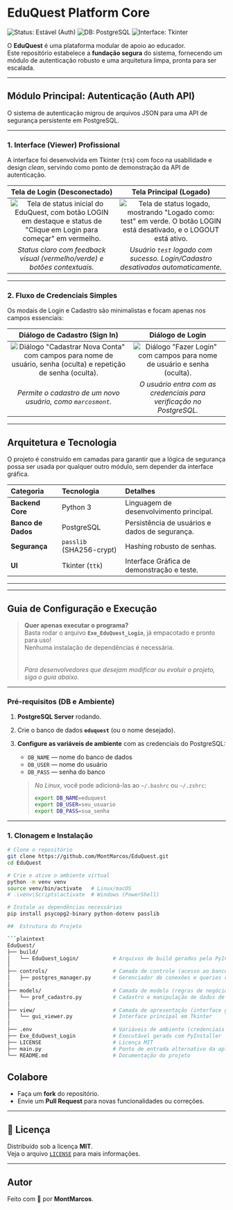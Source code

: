 #  EduQuest Platform Core

![Status: Estável (Auth)](https://img.shields.io/badge/Status-Estável%20(Auth)-brightgreen)
![DB: PostgreSQL](https://img.shields.io/badge/DB-PostgreSQL-4169E1)
![Interface: Tkinter](https://img.shields.io/badge/Interface-Tkinter%2FTTK-blue)

O **EduQuest** é uma plataforma modular de apoio ao educador.  
Este repositório estabelece a **fundação segura** do sistema, fornecendo um módulo de autenticação robusto e uma arquitetura limpa, pronta para ser escalada.

---

##  Módulo Principal: Autenticação (Auth API)

O sistema de autenticação migrou de arquivos JSON para uma API de segurança persistente em PostgreSQL.

---

### **1. Interface (Viewer) Profissional**

A interface foi desenvolvida em Tkinter (`ttk`) com foco na usabilidade e design *clean*, servindo como ponto de demonstração da API de autenticação.

| Tela de Login (Desconectado) | Tela Principal (Logado) |
| :---: | :---: |
| ![Tela de status inicial do EduQuest, com botão LOGIN em destaque e status de "Clique em Login para começar" em vermelho.](https://media.discordapp.net/attachments/1206426783570862134/1428922256737960169/image.png?ex=68f4430e&is=68f2f18e&hm=fe90d216a9b4968cfb4a66b2e896c3c77bc08eb44591d563127f7889b6fc0f38&=&format=webp&quality=lossless) | ![Tela de status logado, mostrando "Logado como: test" em verde. O botão LOGIN está desativado, e o LOGOUT está ativo.](https://media.discordapp.net/attachments/1206426783570862134/1428922152471629924/image.png?ex=68f442f5&is=68f2f175&hm=1dc27957aa83af2b4cdccef693052deace4da20e25a011672df370b95fd821f0&=&format=webp&quality=lossless) |
| *Status claro com feedback visual (vermelho/verde) e botões contextuais.* | *Usuário `test` logado com sucesso. Login/Cadastro desativados automaticamente.* |

---

### **2. Fluxo de Credenciais Simples**

Os modais de Login e Cadastro são minimalistas e focam apenas nos campos essenciais:

| Diálogo de Cadastro (Sign In) | Diálogo de Login |
| :---: | :---: |
| ![Diálogo "Cadastrar Nova Conta" com campos para nome de usuário, senha (oculta) e repetição de senha (oculta).](https://media.discordapp.net/attachments/1206426783570862134/1428922204220817530/image.png?ex=68f44301&is=68f2f181&hm=a2f52c9e12514bc8a16102ff5eba10f9c629719bcdc00d6dd8500f070a316975&=&format=webp&quality=lossless) | ![Diálogo "Fazer Login" com campos para nome de usuário e senha (oculta).](https://media.discordapp.net/attachments/1206426783570862134/1428922203860373514/image.png?ex=68f44301&is=68f2f181&hm=5524b6e64684c0f63467943aedb1b7b412b892823051a6044a360d75e38a7f1c&=&format=webp&quality=lossless) |
| *Permite o cadastro de um novo usuário, como `marcosmont`.* | *O usuário entra com as credenciais para verificação no PostgreSQL.* |

---

##  Arquitetura e Tecnologia

O projeto é construído em camadas para garantir que a lógica de segurança possa ser usada por qualquer outro módulo, sem depender da interface gráfica.

| Categoria | Tecnologia | Detalhes |
| :--- | :--- | :--- |
| **Backend Core** | Python 3 | Linguagem de desenvolvimento principal. |
| **Banco de Dados** | PostgreSQL | Persistência de usuários e dados de segurança. |
| **Segurança** | `passlib` (SHA256-crypt) | Hashing robusto de senhas. |
| **UI** | Tkinter (`ttk`) | Interface Gráfica de demonstração e teste. |

---
---

##  Guia de Configuração e Execução

>  **Quer apenas executar o programa?**  
> Basta rodar o arquivo **`Exe_EduQuest_Login`**, já empacotado e pronto para uso!  
> Nenhuma instalação de dependências é necessária.  
> <br>  
>  *Para desenvolvedores que desejam modificar ou evoluir o projeto, siga o guia abaixo.*

---

###  Pré-requisitos (DB e Ambiente)

1. **PostgreSQL Server** rodando.  
2. Crie o banco de dados **`eduquest`** (ou o nome desejado).  
3. **Configure as variáveis de ambiente** com as credenciais do PostgreSQL:  

   - `DB_NAME` — nome do banco de dados  
   - `DB_USER` — nome do usuário  
   - `DB_PASS` — senha do banco  

   >  *No Linux*, você pode adicioná-las ao `~/.bashrc` ou `~/.zshrc`:  
   > ```bash
   > export DB_NAME=eduquest
   > export DB_USER=seu_usuario
   > export DB_PASS=sua_senha
   > ```

---

### 1. Clonagem e Instalação

```bash
# Clone o repositório
git clone https://github.com/MontMarcos/EduQuest.git
cd EduQuest

# Crie e ative o ambiente virtual
python -m venv venv
source venv/bin/activate   # Linux/macOS
# .\venv\Scripts\activate  # Windows (PowerShell)

# Instale as dependências necessárias
pip install psycopg2-binary python-dotenv passlib

##  Estrutura do Projeto

```plaintext
EduQuest/
├── build/
│   └── EduQuest_Login/           # Arquivos de build gerados pelo PyInstaller
│
├── controls/                     # Camada de controle (acesso ao banco, lógica de conexão)
│   ├── postgres_manager.py       # Gerenciador de conexões e queries do PostgreSQL
│
├── models/                       # Camada de modelo (regras de negócio)
│   └── prof_cadastro.py          # Cadastro e manipulação de dados de professores
│
├── view/                         # Camada de apresentação (interface gráfica)
│   └── gui_viewer.py             # Interface principal em Tkinter
│
├── .env                          # Variáveis de ambiente (credenciais do banco, etc.)
├── Exe_EduQuest_Login            # Executável gerado com PyInstaller
├── LICENSE                       # Licença MIT
├── main.py                       # Ponto de entrada alternativo da aplicação
└── README.md                     # Documentação do projeto
```

##  Colabore

- Faça um **fork** do repositório.  
- Envie um **Pull Request** para novas funcionalidades ou correções.

---

## 📄 Licença

Distribuído sob a licença **MIT**.  
Veja o arquivo [`LICENSE`](./LICENSE) para mais informações.

---

##  Autor

Feito com 💙 por **MontMarcos**.


